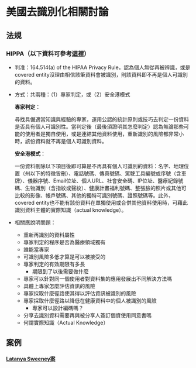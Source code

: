 # 美國去識別化相關討論
## 法規
### HIPPA（以下資料可參考[這裡](https://www.hhs.gov/hipaa/for-professionals/privacy/special-topics/de-identification/index.html#standard)）
- 判准：164.514(a) of the HIPAA Privacy Rule，認為個人無從再被辨識，或是covered entity沒理由相信該筆資料會被識別，則該資料即不再是個人可識別的資料。
- 方式：共兩種：（1）專家判定，或（2）安全港模式  

    **專家判定**：  
    
    尋找具備適當知識與經驗的專家，運用公認的統計原則或技巧去判定一份資料是否具有個人可識別性。當判定後（最後須證明其怎麼判定）認為無論那些可能的使用者是獨自使用，或是連結其他資料使用，重新識別的風險都非常小時，該份資料就不再是個人可識別資料。  
    
    **安全港模式**：  
    
    一份資料刪除以下項目後即可算是不再具有個人可識別的資料：名字、地理位置（州以下的特徵皆刪）、電話號碼、傳真號碼、駕駛工具編號或序號（含車牌）、儀器序號、Email位址、個人URL、社會安全碼、IP位址、醫療紀錄號碼、生物識別（含指紋或聲紋）、健康計畫福利號碼、整張臉的照片或其他可比較的影像、帳戶號碼、其他的獨特可識別號碼、證照號碼等。此外，covered entity也不能有該份資料在單獨使用或合併其他資料使用時，可藉此識別資料主體的實際知識（actual knowledge）。


- 相關應說明問題：
    - 重新再識別的資料屬性
    - 專家判定的程序是否為醫療領域獨有
    - 誰能當專家
    - 可識別風險多低才算是可以被接受的
    - 專家判定的有效期限有多長  
        - 期限到了以後需要做什麼
    - 專家可以針對同一個使用者對資料集的應用發展出不同解決方法嗎
    - 具體上專家怎麼評估資訊的風險
    - 專家採取什麼徑路使其得以評估資訊被識別的風險
    - 專家採取什麼徑路以降低在健康資料中的個人被識別的風險
        - 專家可以設計編碼嗎？
    - 分享去識別資料需要再與被分享人簽訂個資使用同意書嗎
    - 何謂實際知識（Actual Knowledge）
      
## 案例
#### [Latanya Sweeney案](https://techscience.org/a/2015092903/)
